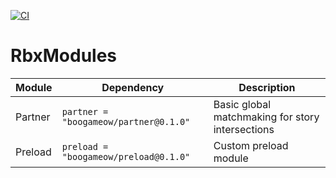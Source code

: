 [![CI](https://github.com/boogameow/rbxmodules/actions/workflows/ci.yaml/badge.svg?branch=main)](https://github.com/boogameow/rbxmodules/actions/workflows/ci.yaml)

# RbxModules

| Module | Dependency | Description |
| -- | -- | -- |
| Partner | `partner = "boogameow/partner@0.1.0"` | Basic global matchmaking for story intersections |
| Preload | `preload = "boogameow/preload@0.1.0"` | Custom preload module |
